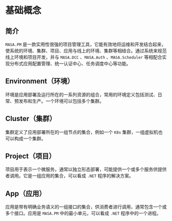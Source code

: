 # 基础概念

## 简介

`MASA.PM` 是一款实用性很强的项目管理工具，它能有效地将运维和开发结合起来，使系统的环境、集群、项目、应用与线上的环境、集群等相结合。通过系统来规范线上环境和项目开发，并与 `MASA.DCC` 、`MASA.Auth` 、`MASA.Scheduler` 等相配合实现分布式应用配置管理、统一认证中心、任务调度中心等功能。

## Environment（环境）

环境是应用部署及运行所在的一系列资源的组合，常用的环境定义包括测试、日常、预发布和生产。一个环境可以包括多个集群。

## Cluster（集群）

集群定义了应用部署所在的一组节点的集合，例如一个 `K8s` 集群，一组虚拟机也可以构成一个集群。

## Project（项目）

项目用于表示一个微服务，通常以独立形态部署，可能提供一个或多个服务供提供者调用。它是一组应用的集合，可以看成 `.NET` 程序的解决方案。

## App（应用）

应用是带有明确业务语义的一组接口的集合，供消费者进行调用，通常包含一个或多个接口。应用是 `MASA.PM` 中的最小单元，可以看成 `.NET` 程序中的一个进程。
